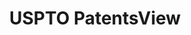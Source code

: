 ---
layout: default
bigquery: https://console.cloud.google.com/bigquery?p=patents-public-data&d=patentsview&page=dataset
citation: Attribution should be given to PatentsView for use, distribution, or derivative
  works.
code: https://github.com/CSSIP-AIR/PatentsView-Code-Snippets/
contributors: USPTO
cost: None
description: 'PatentsView includes US patent data including raw data (summaries, applications,
  pregrant applications), disambugations of inventors and assignees, and inventor
  gender estimates.  Also foreign priority data, # of figures and sheets, and government
  interest statements.'
documentation: https://patentsview.org/query/builder-faqs
last_edit: Mon, 04 Apr 2022 19:02:57 GMT
location: https://patentsview.org/
maintained_by: USPTO
record_creation_timestamp: 12/2/2020 17:20:46
schema_fields: '[''latitude'', ''doctype'', ''classification_status'', ''publication_number'',
  ''abstract'', ''category'', ''uuid'', ''county_fips'', ''sequence'', ''patent_id'',
  ''rawlocation_id'', ''disamb_inventor_id_20200630'', ''fname'', ''application_id'',
  ''num_figures'', ''num_claims'', ''rawassignee_id'', ''subclass_id'', ''type'',
  ''level_one'', ''subgroup'', ''series_code'', ''text'', ''state'', ''disamb_inventor_id_20191008'',
  ''lapse_of_patent'', ''citation_id'', ''reldocno'', ''location_id'', ''latlong'',
  ''deceased'', ''disamb_assignee_id_20200331'', ''classification_value'', ''name'',
  ''state_fips'', ''county'', ''filename'', ''group_id'', ''inventor_id'', ''doc_type'',
  ''section_id'', ''disamb_inventor_id_20171003'', ''_371_date'', ''_102_date'', ''disamb_inventor_id_20200331'',
  ''action_date'', ''disamb_inventor_id_20190820'', ''f371_date'', ''sector_title'',
  ''disclaimer_date'', ''classification_level'', ''contract_award_number'', ''subcategory_id'',
  ''classification_data_source'', ''disamb_inventor_id_20190312'', ''disamb_inventor_id_20170808'',
  ''subclass'', ''disamb_assignee_id_20181127'', ''country'', ''name_first'', ''dependent'',
  ''main_group'', ''field_id'', ''assignee_id'', ''rule_47'', ''number'', ''ipc_version_indicator'',
  ''term_extension'', ''subsection_id'', ''disamb_assignee_id_20191231'', ''name_last'',
  ''term_grant'', ''section'', ''city'', ''id'', ''length'', ''ipc_class'', ''mainclass_id'',
  ''disamb_assignee_id_20190820'', ''f102_date'', ''lname'', ''disamb_inventor_id_20201229'',
  ''withdrawn'', ''title'', ''group'', ''male'', ''subgroup_id'', ''disamb_inventor_id_20200929'',
  ''longitude'', ''num_sheets'', ''organization_id'', ''role'', ''disamb_assignee_id_20191008'',
  ''disamb_assignee_id_20190312'', ''date'', ''rawinventor_id'', ''attribution_status'',
  ''term_disclaimer'', ''organization'', ''disamb_inventor_id_20181127'', ''disamb_assignee_id_20200630'',
  ''exemplary'', ''applicant_type'', ''lawyer_id'', ''latin_name'', ''category_id'',
  ''disamb_inventor_id_20191231'', ''disamb_inventor_id_20170307'', ''disamb_inventor_id_20180528'',
  ''gi_statement'', ''designation'', ''symbol_position'', ''variety'', ''disamb_assignee_id_20200929'',
  ''status'', ''relkind'', ''field_title'', ''kind'', ''level_three'', ''country_transformed'',
  ''level_two'', ''num'', ''male_flag'', ''disamb_inventor_id_20171226'', ''rel_id'']'
shortname: patentsview
tags:
- disambiguation
- United States
- gender
terms_of_use: Creative Commons Attribution 4.0 International License.
timeframe: 1963-1999
title: USPTO PatentsView
uuid: cf1780b1-e265-4e49-8d1d-83b9cfe0fd9a
---